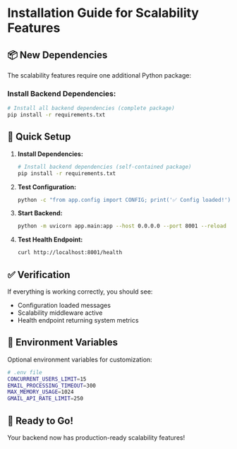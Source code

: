 # Installation Guide for Scalability Features

## 📦 **New Dependencies**

The scalability features require one additional Python package:

### **Install Backend Dependencies:**

```bash
# Install all backend dependencies (complete package)
pip install -r requirements.txt
```

## 🚀 **Quick Setup**

1. **Install Dependencies:**
   ```bash
   # Install backend dependencies (self-contained package)
   pip install -r requirements.txt
   ```

2. **Test Configuration:**
   ```bash
   python -c "from app.config import CONFIG; print('✅ Config loaded!')"
   ```

3. **Start Backend:**
   ```bash
   python -m uvicorn app.main:app --host 0.0.0.0 --port 8001 --reload
   ```

4. **Test Health Endpoint:**
   ```bash
   curl http://localhost:8001/health
   ```

## ✅ **Verification**

If everything is working correctly, you should see:
- Configuration loaded messages
- Scalability middleware active
- Health endpoint returning system metrics

## 🔧 **Environment Variables**

Optional environment variables for customization:

```bash
# .env file
CONCURRENT_USERS_LIMIT=15
EMAIL_PROCESSING_TIMEOUT=300
MAX_MEMORY_USAGE=1024
GMAIL_API_RATE_LIMIT=250
```

## 🎯 **Ready to Go!**

Your backend now has production-ready scalability features! 